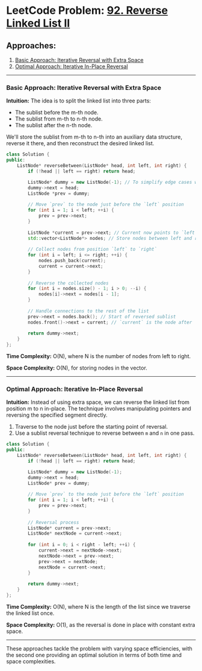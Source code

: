 # LeetCode Problem: [92. Reverse Linked List II](https://leetcode.com/problems/reverse-linked-list-ii/)

## Approaches:
1. [Basic Approach: Iterative Reversal with Extra Space](#basic-approach-iterative-reversal-with-extra-space)
2. [Optimal Approach: Iterative In-Place Reversal](#optimal-approach-iterative-in-place-reversal)

---

### Basic Approach: Iterative Reversal with Extra Space

**Intuition:**
The idea is to split the linked list into three parts: 
- The sublist before the m-th node.
- The sublist from m-th to n-th node.
- The sublist after the n-th node.

We'll store the sublist from m-th to n-th into an auxiliary data structure, reverse it there, and then reconstruct the desired linked list.

```cpp
class Solution {
public:
    ListNode* reverseBetween(ListNode* head, int left, int right) {
        if (!head || left == right) return head;

        ListNode* dummy = new ListNode(-1); // To simplify edge cases where the head is reversible
        dummy->next = head;
        ListNode *prev = dummy;
        
        // Move `prev` to the node just before the `left` position
        for (int i = 1; i < left; ++i) {
            prev = prev->next;
        }
        
        ListNode *current = prev->next; // Current now points to `left` position node
        std::vector<ListNode*> nodes; // Store nodes between left and right
        
        // Collect nodes from position `left` to `right`
        for (int i = left; i <= right; ++i) {
            nodes.push_back(current);
            current = current->next;
        }
        
        // Reverse the collected nodes
        for (int i = nodes.size() - 1; i > 0; --i) {
            nodes[i]->next = nodes[i - 1];
        }
        
        // Handle connections to the rest of the list
        prev->next = nodes.back(); // Start of reversed sublist
        nodes.front()->next = current; // `current` is the node after `right`
        
        return dummy->next;
    }
};
```

**Time Complexity:** O(N), where N is the number of nodes from left to right.

**Space Complexity:** O(N), for storing nodes in the vector.

---

### Optimal Approach: Iterative In-Place Reversal

**Intuition:**
Instead of using extra space, we can reverse the linked list from position m to n in-place. The technique involves manipulating pointers and reversing the specified segment directly.

1. Traverse to the node just before the starting point of reversal.
2. Use a sublist reversal technique to reverse between `m` and `n` in one pass.

```cpp
class Solution {
public:
    ListNode* reverseBetween(ListNode* head, int left, int right) {
        if (!head || left == right) return head;

        ListNode* dummy = new ListNode(-1);
        dummy->next = head;
        ListNode* prev = dummy;
        
        // Move `prev` to the node just before the `left` position
        for (int i = 1; i < left; ++i) {
            prev = prev->next;
        }
        
        // Reversal process
        ListNode* current = prev->next;
        ListNode* nextNode = current->next;
        
        for (int i = 0; i < right - left; ++i) {
            current->next = nextNode->next;
            nextNode->next = prev->next;
            prev->next = nextNode;
            nextNode = current->next;
        }
        
        return dummy->next;
    }
};
```

**Time Complexity:** O(N), where N is the length of the list since we traverse the linked list once.

**Space Complexity:** O(1), as the reversal is done in place with constant extra space.

---

These approaches tackle the problem with varying space efficiencies, with the second one providing an optimal solution in terms of both time and space complexities.

